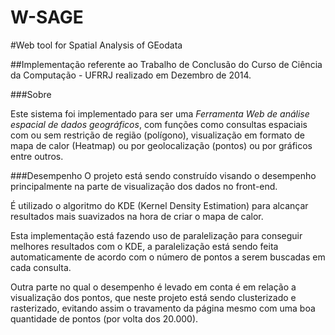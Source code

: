 W-SAGE
======
#Web tool for Spatial Analysis of GEodata

##Implementação referente ao Trabalho de Conclusão do Curso de Ciência da Computação - UFRRJ realizado em Dezembro de 2014.

###Sobre

Este sistema foi implementado para ser uma *Ferramenta Web de análise espacial de dados geográficos*, com funções como consultas espaciais com ou sem restrição de região (polígono), visualização em formato de mapa de calor (Heatmap) ou por geolocalização (pontos) ou por gráficos entre outros.

###Desempenho
O projeto está sendo construído visando o desempenho principalmente na parte de visualização dos dados no front-end.

É utilizado o algoritmo do KDE (Kernel Density Estimation) para alcançar resultados mais suavizados na hora de criar o mapa de calor.

Esta implementação está fazendo uso de paralelização para conseguir melhores resultados com o KDE, a paralelização está sendo feita automaticamente de acordo com o número de pontos a serem buscadas em cada consulta.

Outra parte no qual o desempenho é levado em conta é em relação a visualização dos pontos, que neste projeto está sendo clusterizado e rasterizado, evitando assim o travamento da página mesmo com uma boa quantidade de pontos (por volta dos 20.000).
